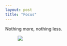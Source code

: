 ```yaml
---
layout: post
title: "Focus"
---
```


Nothing more, nothing less.

<figure class="minified">
	<img src="{{ site.url }}/images/focus.png">
	<figcaption></figcaption>
</figure>
